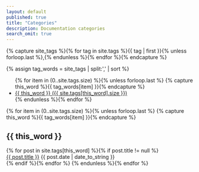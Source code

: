 ```yaml
---
layout: default
published: true
title: "Categories"
description: Documentation categories
search_omit: true
---
```


<!-- Get the tag name for every tag on the site and set them to the `site_tags` variable. -->
{% capture site_tags %}{% for tag in site.tags %}{{ tag | first }}{% unless forloop.last %},{% endunless %}{% endfor %}{% endcapture %}

<!-- `tag_words` is a sorted array of the tag names. -->
{% assign tag_words = site_tags | split:',' | sort %}

<!-- List of all tags -->
<ul class="tags">
    {% for item in (0..site.tags.size) %}{% unless forloop.last %}
    {% capture this_word %}{{ tag_words[item] }}{% endcapture %}
    <li>
        <a href="#{{ this_word | cgi_escape }}" class="tag">{{ this_word }}
            <span>({{ site.tags[this_word].size }})</span>
        </a>
    </li>
    {% endunless %}{% endfor %}
</ul>

<!-- Posts by Tag -->
<div>
    {% for item in (0..site.tags.size) %}{% unless forloop.last %}
    {% capture this_word %}{{ tag_words[item] }}{% endcapture %}
    <h2 id="{{ this_word | cgi_escape }}">{{ this_word }}</h2>
    {% for post in site.tags[this_word] %}{% if post.title != null %}
    <div>
        <a href="{{ post.url }}">{{ post.title }}</a>
        {{ post.date | date_to_string }}
    </div>
    <div style="clear: both;"></div>
    {% endif %}{% endfor %}
    {% endunless %}{% endfor %}
</div>
